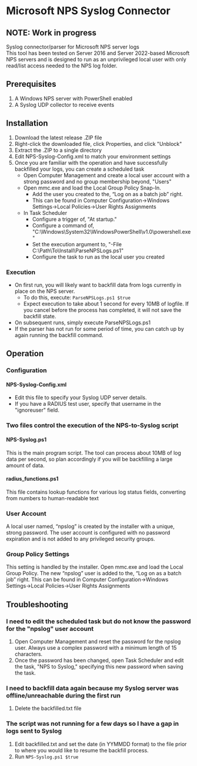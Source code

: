 # Microsoft NPS Syslog Connector
## NOTE: Work in progress
Syslog connector/parser for Microsoft NPS server logs  
This tool has been tested on Server 2016 and Server 2022-based Microsoft NPS servers and is designed to run as an unprivileged local user with only read/list access needed to the NPS log folder.  

## Prerequisites
1. A Windows NPS server with PowerShell enabled  
2. A Syslog UDP collector to receive events  

## Installation
1. Download the latest release .ZIP file  
2. Right-click the downloaded file, click Properties, and click "Unblock"  
3. Extract the .ZIP to a single directory  
4. Edit NPS-Syslog-Config.xml to match your environment settings  
5. Once you are familiar with the operation and have successfully backfilled your logs, you can create a scheduled task  
    - Open Computer Management and create a local user account with a strong password and no group membership beyond, "Users"  
    - Open mmc.exe and load the Local Group Policy Snap-In.  
      - Add the user you created to the, “Log on as a batch job” right.  
      - This can be found in Computer Configuration->Windows Settings->Local Policies->User Rights Assignments  
    - In Task Scheduler
      - Configure a trigger of, "At startup."  
      - Configure a command of, "C:\Windows\System32\WindowsPowerShell\v1.0\powershell.exe"  
      - Set the execution argument to, "-File C:\Path\To\Install\ParseNPSLogs.ps1"
      - Configure the task to run as the local user you created  

### Execution
- On first run, you will likely want to backfill data from logs currently in place on the NPS server.  
  - To do this, execute: ```ParseNPSLogs.ps1 $true```  
  - Expect execution to take about 1 second for every 10MB of logfile.  If you cancel before the process has completed, it will not save the backfill state.  
- On subsequent runs, simply execute ParseNPSLogs.ps1  
- If the parser has not run for some period of time, you can catch up by again running the backfill command.  

## Operation
### Configuration
#### NPS-Syslog-Config.xml
- Edit this file to specify your Syslog UDP server details.  
- If you have a RADIUS test user, specify that username in the "ignoreuser" field.  
### Two files control the execution of the NPS-to-Syslog script
#### NPS-Syslog.ps1
This is the main program script.  The tool can process about 10MB of log data per second, so plan accordingly if you will be backfilling a large amount of data.  
#### radius_functions.ps1
This file contains lookup functions for various log status fields, converting from numbers to human-readable text  
### User Account
A local user named, “npslog” is created by the installer with a unique, strong password.  The user account is configured with no password expiration and is not added to any privileged security groups.  
### Group Policy Settings
This setting is handled by the installer.  Open mmc.exe and load the Local Group Policy.  The new “npslog” user is added to the, “Log on as a batch job” right.  This can be found in Computer Configuration->Windows Settings->Local Policies->User Rights Assignments  
## Troubleshooting
### I need to edit the scheduled task but do not know the password for the "npslog" user account
1. Open Computer Management and reset the password for the npslog user.  Always use a complex password with a minimum length of 15 characters.
2. Once the password has been changed, open Task Scheduler and edit the task, "NPS to Syslog," specifying this new password when saving the task.
### I need to backfill data again because my Syslog server was offline/unreachable during the first run
1. Delete the backfilled.txt file
### The script was not running for a few days so I have a gap in logs sent to Syslog
1. Edit backfilled.txt and set the date (in YYMMDD format) to the file prior to where you would like to resume the backfill process.  
2. Run ```NPS-Syslog.ps1 $true```
